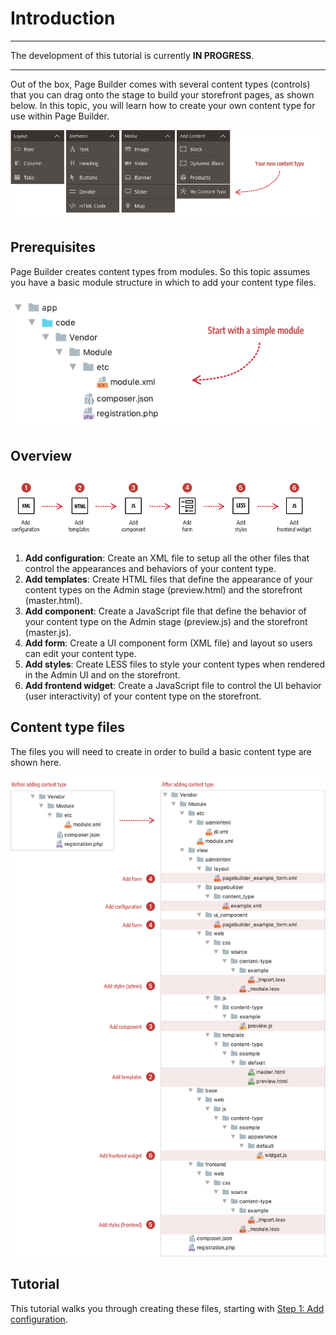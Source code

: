 # Introduction

***
The development of this tutorial is currently **IN PROGRESS**.

***

Out of the box, Page Builder comes with several content types (controls) that you can drag onto the stage to build your storefront pages, as shown below. In this topic, you will learn how to create your own content type for use within Page Builder.

![Page Builder Content Types](../images/panel-horizontal.png)

## Prerequisites

Page Builder creates content types from modules. So this topic assumes you have a basic module structure in which to add your content type files.

![Minimum module structure](../images/module-minimum-structure.png)

## Overview

![Creating Custom Content Types](../images/content-type-overview.png)

1. **Add configuration**: Create an XML file to setup all the other files that control the appearances and behaviors of your content type.  
2. **Add templates**: Create HTML files that define the appearance of your content types on the Admin stage (preview.html) and the storefront (master.html).
3. **Add component**: Create a JavaScript file that define the behavior of your content type on the Admin stage (preview.js) and the storefront (master.js).
4. **Add form**: Create a UI component form (XML file) and layout so users can edit your content type.
5. **Add styles**: Create LESS files to style your content types when rendered in the Admin UI and on the storefront. 
6. **Add frontend widget**: Create a JavaScript file to control the UI behavior (user interactivity) of your content type on the storefront.  

## Content type files

The files you will need to create in order to build a basic content type are shown here.

![Before and after content type](../images/content-type-files.png)

## Tutorial
This tutorial walks you through creating these files, starting with [Step 1: Add configuration](step-1-add-configuration.md). 

